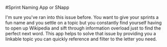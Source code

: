 #Sprint Naming App or SNapp

I'm sure you've ran into this issue before. You want to give your sprints a fun name and you settle on a topic but you constantly find yourself having to open up Wikipedia and sift through information overload just to find the perfect next word. This app helps to solve that issue by providing you a linkable topic you can quickly reference and filter to the letter you need. 

